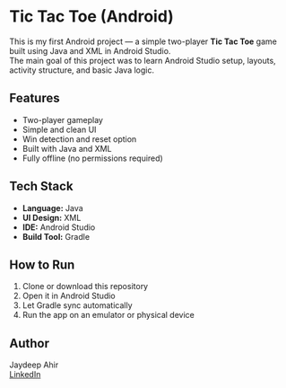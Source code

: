 # Tic Tac Toe (Android)

This is my first Android project — a simple two-player **Tic Tac Toe** game built using Java and XML in Android Studio.  
The main goal of this project was to learn Android Studio setup, layouts, activity structure, and basic Java logic.

## Features

- Two-player gameplay
- Simple and clean UI
- Win detection and reset option
- Built with Java and XML
- Fully offline (no permissions required)

## Tech Stack

- **Language:** Java  
- **UI Design:** XML  
- **IDE:** Android Studio  
- **Build Tool:** Gradle  

## How to Run

1. Clone or download this repository
2. Open it in Android Studio
3. Let Gradle sync automatically
4. Run the app on an emulator or physical device

## Author

Jaydeep Ahir  
[LinkedIn](https://www.linkedin.com/in/jaydeep-ahir-811743209/)
